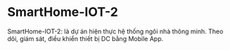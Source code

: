 # SmartHome-IOT-2
SmartHome-IOT-2: là dự án hiện thực hệ thống ngôi nhà thông minh. Theo dõi, giám sát, điều khiển thiết bị DC bằng Mobile App. 
